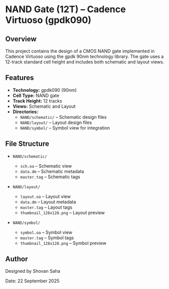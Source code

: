 # NAND Gate (12T) – Cadence Virtuoso (gpdk090)

## Overview

This project contains the design of a CMOS NAND gate implemented in Cadence Virtuoso using the gpdk 90nm technology library. The gate uses a 12-track standard cell height and includes both schematic and layout views.

## Features

- **Technology:** gpdk090 (90nm)
- **Cell Type:** NAND gate
- **Track Height:** 12 tracks
- **Views:** Schematic and Layout
- **Directories:**
  - `NAND/schematic/` – Schematic design files
  - `NAND/layout/` – Layout design files
  - `NAND/symbol/` – Symbol view for integration

## File Structure

- `NAND/schematic/`  
  - `sch.oa` – Schematic view  
  - `data.dm` – Schematic metadata  
  - `master.tag` – Schematic tags

- `NAND/layout/`  
  - `layout.oa` – Layout view  
  - `data.dm` – Layout metadata  
  - `master.tag` – Layout tags  
  - `thumbnail_128x128.png` – Layout preview

- `NAND/symbol/`  
  - `symbol.oa` – Symbol view  
  - `master.tag` – Symbol tags  
  - `thumbnail_128x128.png` – Symbol preview

## Author

Designed by Shovan Saha

Date: 22 September 2025
